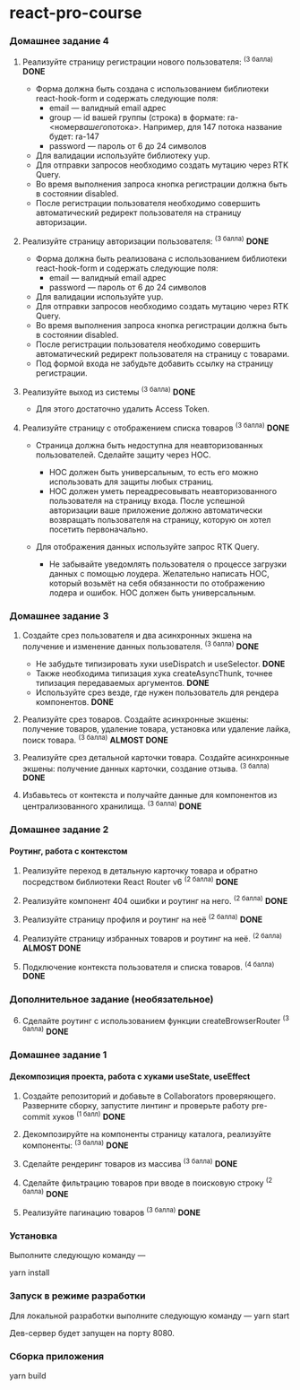 # react-pro-course

### Домашнее задание 4

1.  Реализуйте страницу регистрации нового пользователя: <sup>(3 балла)</sup>
    **DONE**

    - Форма должна быть создана с использованием библиотеки react-hook-form и содержать следующие поля:
      - email — валидный email адрес
      - group — id вашей группы (строка) в формате: ra-<номер*вашего*потока>. Например, для 147 потока название будет: ra-147
      - password — пароль от 6 до 24 символов
    - Для валидации используйте библиотеку yup.
    - Для отправки запросов необходимо создать мутацию через RTK Query.
    - Во время выполнения запроса кнопка регистрации должна быть в состоянии disabled.
    - После регистрации пользователя необходимо совершить автоматический редирект пользователя на страницу авторизации.

2.  Реализуйте страницу авторизации пользователя: <sup>(3 балла)</sup>
    **DONE**

    - Форма должна быть реализована с использованием библиотеки react-hook-form и содержать следующие поля:
      - email — валидный email адрес
      - password — пароль от 6 до 24 символов
    - Для валидации используйте yup.
    - Для отправки запросов необходимо создать мутацию через RTK Query.
    - Во время выполнения запроса кнопка регистрации должна быть в состоянии disabled.
    - После регистрации пользователя необходимо совершить автоматический редирект пользователя на страницу с товарами.
    - Под формой входа не забудьте добавить ссылку на страницу регистрации.

3.  Реализуйте выход из системы <sup>(3 балла)</sup>
    **DONE**

    - Для этого достаточно удалить Access Token.

4.  Реализуйте страницу с отображением списка товаров <sup>(3 балла)</sup>
    **DONE**

    - Страница должна быть недоступна для неавторизованных пользователей. Сделайте защиту через HOC.

      - HOC должен быть универсальным, то есть его можно использовать для защиты любых страниц.
      - HOC должен уметь переадресовывать неавторизованного пользователя на страницу входа. После успешной авторизации ваше приложение должно автоматически возвращать пользователя на страницу, которую он хотел посетить первоначально.

    - Для отображения данных используйте запрос RTK Query.
      - Не забывайте уведомлять пользователя о процессе загрузки данных с помощью лоудера. Желательно написать HOC, который возьмёт на себя обязанности по отображению лодера и ошибок. HOC должен быть универсальным.

### Домашнее задание 3

1.  Создайте срез пользователя и два асинхронных экшена на получение и изменение данных пользователя. <sup>(3 балла)</sup>
    **DONE**

    - Не забудьте типизировать хуки useDispatch и useSelector. **DONE**
    - Также необходима типизация хука createAsyncThunk, точнее типизация передаваемых аргументов. **DONE**
    - Используйте срез везде, где нужен пользователь для рендера компонентов. **DONE**

2.  Реализуйте срез товаров. Создайте асинхронные экшены: получение товаров, удаление товара, установка или удаление лайка, поиск товара. <sup>(3 балла)</sup>
    **ALMOST DONE**

3.  Реализуйте срез детальной карточки товара. Создайте асинхронные экшены: получение данных карточки, создание отзыва. <sup>(3 балла)</sup>
    **DONE**

4.  Избавьтесь от контекста и получайте данные для компонентов из централизованного хранилища. <sup>(3 балла)</sup>
    **DONE**

### Домашнее задание 2

#### Роутинг, работа с контекстом

1.  Реализуйте переход в детальную карточку товара и обратно посредством библиотеки React Router v6 <sup>(2 балла)</sup>
    **DONE**

2.  Реализуйте компонент 404 ошибки и роутинг на него. <sup>(2 балла)</sup>
    **DONE**

3.  Реализуйте страницу профиля и роутинг на неё <sup>(2 балла)</sup>
    **DONE**

4.  Реализуйте страницу избранных товаров и роутинг на неё. <sup>(2 балла)</sup>
    **ALMOST DONE**

5.  Подключение контекста пользователя и списка товаров. <sup>(4 балла)</sup>
    **DONE**

### Дополнительное задание (необязательное)

6.  Сделайте роутинг с использованием функции createBrowserRouter <sup>(3 балла)</sup>
    **DONE**

### Домашнее задание 1

#### Декомпозиция проекта, работа с хуками useState, useEffect

1.  Создайте репозиторий и добавьте в Collaborators проверяющего. Разверните сборку, запустите линтинг и проверьте работу pre-commit хуков <sup>(1 балл)</sup>
    **DONE**

2.  Декомпозируйте на компоненты страницу каталога, реализуйте компоненты: <sup>(3 балла)</sup>
    **DONE**

3.  Сделайте рендеринг товаров из массива <sup>(3 балла)</sup>
    **DONE**

4.  Сделайте фильтрацию товаров при вводе в поисковую строку <sup>(2 балла)</sup>
    **DONE**

5.  Реализуйте пагинацию товаров <sup>(3 балла)</sup>
    **DONE**

### Установка

Выполните следующую команду —

yarn install

### Запуск в режиме разработки

Для локальной разработки выполните следующую команду —
yarn start

Дев-сервер будет запущен на порту 8080.

### Сборка приложения

yarn build
